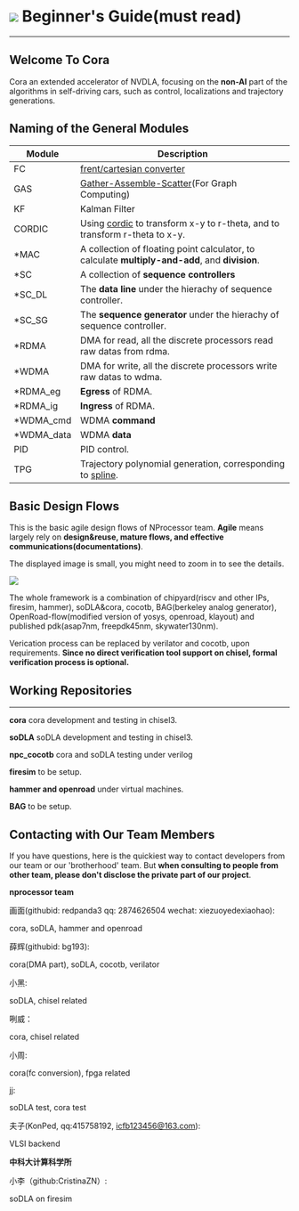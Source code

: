 # <img class="dcr-icon" src="/img/dcr-icons/Flag.svg" /> Beginner's Guide(must read)

---

## Welcome To Cora

Cora an extended accelerator of NVDLA, focusing on the **non-AI** part of the algorithms in self-driving cars, such as control, localizations and trajectory generations.


## Naming of the General Modules

| Module      | Description |
| ----------- | ----------- |
| FC       | [frent/cartesian converter](https://blog.csdn.net/davidhopper/article/details/79162385)|
| GAS      | [Gather-Assemble-Scatter](https://conferences.computer.org/isca/pdfs/ISCA2020-4QlDegUf3fKiwUXfV0KdCm/466100a419/466100a419.pdf)(For Graph Computing)   |
| KF   | Kalman Filter |
| CORDIC | Using [cordic](https://zipcpu.com/dsp/2017/08/30/cordic.html) to transform x-y to r-theta, and to transform r-theta to x-y.|
| *MAC   | A collection of floating point calculator, to calculate **multiply-and-add**, and **division**. |
| *SC   | A collection of **sequence controllers** |
| *SC_DL   | The **data line** under the hierachy of sequence controller. |
| *SC_SG   | The **sequence generator** under the hierachy of sequence controller. |
| *RDMA   | DMA for read, all the discrete processors read raw datas from rdma.|
| *WDMA   | DMA for write, all the discrete processors write raw datas to wdma.|
| *RDMA_eg   | **Egress** of RDMA.|
| *RDMA_ig   | **Ingress** of RDMA.|
| *WDMA_cmd   | WDMA **command**|
| *WDMA_data   | WDMA **data**|
| PID   | PID control.|
| TPG  | Trajectory polynomial generation, corresponding to [spline](https://www.cnblogs.com/xpvincent/archive/2013/01/26/2878092.html).

## Basic Design Flows

This is the basic agile design flows of NProcessor team. **Agile** means largely rely on **design&reuse, mature flows, and effective communications(documentations)**. 

The displayed image is small, you might need to zoom in to see the details. 


<img class="agile design flows" src="/img/cora-svgs/basic-flows.svg" /> 

The whole framework is a combination of chipyard(riscv and other IPs, firesim, hammer), soDLA&cora, cocotb, BAG(berkeley analog generator), OpenRoad-flow(modified version of yosys, openroad, klayout) and published pdk(asap7nm, freepdk45nm, skywater130nm).

Verication process can be replaced by verilator and cocotb, upon requirements. **Since no direct verification tool support on chisel, formal verification process is optional.**


## Working Repositories

---

**cora**
cora development and testing in chisel3. 

**soDLA**
soDLA development and testing in chisel3. 

**npc_cocotb**
cora and soDLA testing under verilog

**firesim**
to be setup.

**hammer and openroad**
under virtual machines.

**BAG**
to be setup.



## Contacting with Our Team Members

If you have questions, here is the quickiest way to contact developers from our team or our 'brotherhood' team. But **when consulting to people from other team, please don't disclose the private part of our project**.  

**nprocessor team**

画面(githubid: redpanda3 qq: 2874626504 wechat: xiezuoyedexiaohao): 

cora, soDLA, hammer and openroad

薛辉(githubid: bg193):

cora(DMA part), soDLA, cocotb, verilator

小黑:

soDLA, chisel related

咧威：

cora, chisel related

小周:

cora(fc conversion), fpga related

jj:

soDLA test, cora test

夫子(KonPed, qq:415758192, icfb123456@163.com):

VLSI backend

**中科大计算科学所**

小李（github:CristinaZN）:

soDLA on firesim













